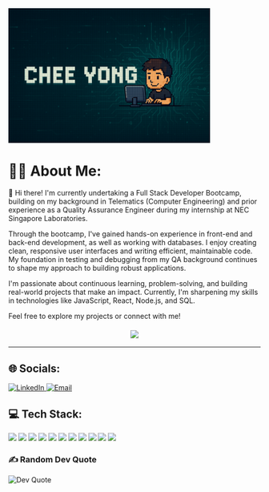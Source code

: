 <div style="max-width: 600px; margin: 0 auto; align:center;">
  <img
    src="https://raw.githubusercontent.com/Yang96z/Yang96z/f63602ecf2d387d1aedd94bdf3adc5d8ab2dad20/banner_github.png"
    style="width: 80%; height: auto; display: block;"
    alt="Banner"
  />
</div>


  <h1>👨‍💻 About Me:</h1>

  <p>👋 Hi there! I'm currently undertaking a Full Stack Developer Bootcamp, building on my background in Telematics (Computer Engineering) and prior experience as a Quality Assurance Engineer during my internship at NEC Singapore Laboratories.</p>
  
  <p>Through the bootcamp, I've gained hands-on experience in front-end and back-end development, as well as working with databases. I enjoy creating clean, responsive user interfaces and writing efficient, maintainable code. My foundation in testing and debugging from my QA background continues to shape my approach to building robust applications.</p>
  
  <p>I'm passionate about continuous learning, problem-solving, and building real-world projects that make an impact. Currently, I'm sharpening my skills in technologies like JavaScript, React, Node.js, and SQL.</p>
  
  <p>Feel free to explore my projects or connect with me!</p>
  
  <div align="center" style="margin-top: 20px;">
    <img src=https://media.giphy.com/media/lP8ezu4iNVmZYOZn3j/giphy.gif?cid=ecf05e47hprcqz62o16kquca7ldjsu7f69ufbfm91k6yvd1e&ep=v1_gifs_search&rid=giphy.gif&ct=g>
  </div>

  <hr>

  <h2>🌐 Socials:</h2>
  <a href="https://www.linkedin.com/in/foo-chee-yong-740612130/">
    <img src="https://img.shields.io/badge/LinkedIn-%230077B5.svg?logo=linkedin&logoColor=white" alt="LinkedIn">
  </a>
  <a href="mailto:cheeyong995@hotmail.com">
    <img src="https://img.shields.io/badge/Email-D14836?logo=gmail&logoColor=white" alt="Email">
  </a>

  <h2>💻 Tech Stack:</h2>
  <p>
    <img src="https://img.shields.io/badge/html5-%23E34F26.svg?style=for-the-badge&logo=html5&logoColor=white">
    <img src="https://img.shields.io/badge/java-%23ED8B00.svg?style=for-the-badge&logo=openjdk&logoColor=white">
    <img src="https://img.shields.io/badge/javascript-%23323330.svg?style=for-the-badge&logo=javascript&logoColor=%23F7DF1E">
    <img src="https://img.shields.io/badge/css3-%231572B6.svg?style=for-the-badge&logo=css3&logoColor=white">
    <img src="https://img.shields.io/badge/bootstrap-%238511FA.svg?style=for-the-badge&logo=bootstrap&logoColor=white">
    <img src="https://img.shields.io/badge/node.js-6DA55F?style=for-the-badge&logo=node.js&logoColor=white">
    <img src="https://img.shields.io/badge/mysql-4479A1.svg?style=for-the-badge&logo=mysql&logoColor=white">
    <img src="https://img.shields.io/badge/figma-%23F24E1E.svg?style=for-the-badge&logo=figma&logoColor=white">
    <img src="https://img.shields.io/badge/github-%23121011.svg?style=for-the-badge&logo=github&logoColor=white">
    <img src="https://img.shields.io/badge/jira-%230A0FFF.svg?style=for-the-badge&logo=jira&logoColor=white">
    <img src="https://img.shields.io/badge/Postman-FF6C37?style=for-the-badge&logo=postman&logoColor=white">
  </p>

  <h3>✍️ Random Dev Quote</h3>
  <img src="https://quotes-github-readme.vercel.app/api?type=horizontal&theme=radical" alt="Dev Quote">




  <!-- Proudly created with GPRM ( https://gprm.itsvg.in ) -->
</div>
